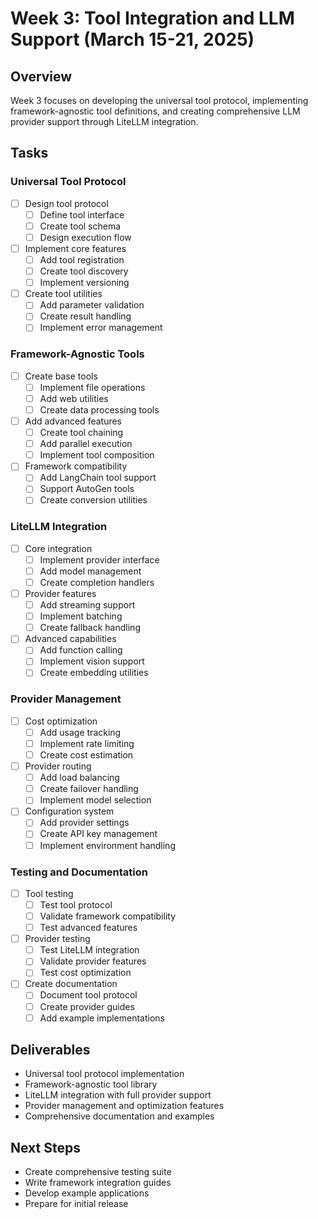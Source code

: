 # Week 3: Tool Integration and LLM Support (March 15-21, 2025)

## Overview
Week 3 focuses on developing the universal tool protocol, implementing framework-agnostic tool definitions, and creating comprehensive LLM provider support through LiteLLM integration.

## Tasks

### Universal Tool Protocol
- [ ] Design tool protocol
  - [ ] Define tool interface
  - [ ] Create tool schema
  - [ ] Design execution flow
- [ ] Implement core features
  - [ ] Add tool registration
  - [ ] Create tool discovery
  - [ ] Implement versioning
- [ ] Create tool utilities
  - [ ] Add parameter validation
  - [ ] Create result handling
  - [ ] Implement error management

### Framework-Agnostic Tools
- [ ] Create base tools
  - [ ] Implement file operations
  - [ ] Add web utilities
  - [ ] Create data processing tools
- [ ] Add advanced features
  - [ ] Create tool chaining
  - [ ] Add parallel execution
  - [ ] Implement tool composition
- [ ] Framework compatibility
  - [ ] Add LangChain tool support
  - [ ] Support AutoGen tools
  - [ ] Create conversion utilities

### LiteLLM Integration
- [ ] Core integration
  - [ ] Implement provider interface
  - [ ] Add model management
  - [ ] Create completion handlers
- [ ] Provider features
  - [ ] Add streaming support
  - [ ] Implement batching
  - [ ] Create fallback handling
- [ ] Advanced capabilities
  - [ ] Add function calling
  - [ ] Implement vision support
  - [ ] Create embedding utilities

### Provider Management
- [ ] Cost optimization
  - [ ] Add usage tracking
  - [ ] Implement rate limiting
  - [ ] Create cost estimation
- [ ] Provider routing
  - [ ] Add load balancing
  - [ ] Create failover handling
  - [ ] Implement model selection
- [ ] Configuration system
  - [ ] Add provider settings
  - [ ] Create API key management
  - [ ] Implement environment handling

### Testing and Documentation
- [ ] Tool testing
  - [ ] Test tool protocol
  - [ ] Validate framework compatibility
  - [ ] Test advanced features
- [ ] Provider testing
  - [ ] Test LiteLLM integration
  - [ ] Validate provider features
  - [ ] Test cost optimization
- [ ] Create documentation
  - [ ] Document tool protocol
  - [ ] Create provider guides
  - [ ] Add example implementations

## Deliverables
- Universal tool protocol implementation
- Framework-agnostic tool library
- LiteLLM integration with full provider support
- Provider management and optimization features
- Comprehensive documentation and examples

## Next Steps
- Create comprehensive testing suite
- Write framework integration guides
- Develop example applications
- Prepare for initial release
